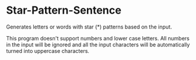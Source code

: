 # Star-Pattern-Sentence
Generates letters or words with star (*) patterns based on the input.

This program doesn't support numbers and lower case letters.
All numbers in the input will be ignored and all the input characters will be automatically turned into uppercase characters.
